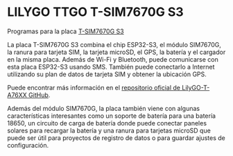 # LILYGO TTGO T-SIM7670G S3

Programas para la placa [T-SIM7670G S3](https://lilygo.cc/products/t-sim-7670g-s3)

La placa T-SIM7670G S3 combina el chip ESP32-S3, el módulo SIM7670G, la ranura para tarjeta SIM, la tarjeta microSD, el GPS, la batería y el cargador en la misma placa. Además de Wi-Fi y Bluetooth, puede comunicarse con esta placa ESP32-S3 usando SMS. También puede conectarlo a Internet utilizando su plan de datos de tarjeta SIM y obtener la ubicación GPS.

Puede encontrar más información en el [repositorio oficial de LilyGO-T-A76XX GitHub](https://github.com/Xinyuan-LilyGO/LilyGO-T-A76XX).  

Además del módulo SIM7670G, la placa también viene con algunas características interesantes como un soporte de batería para una batería 18650, un circuito de carga de batería donde puede conectar paneles solares para recargar la batería y una ranura para tarjetas microSD que puede ser útil para proyectos de registro de datos o para guardar ajustes de configuración.








